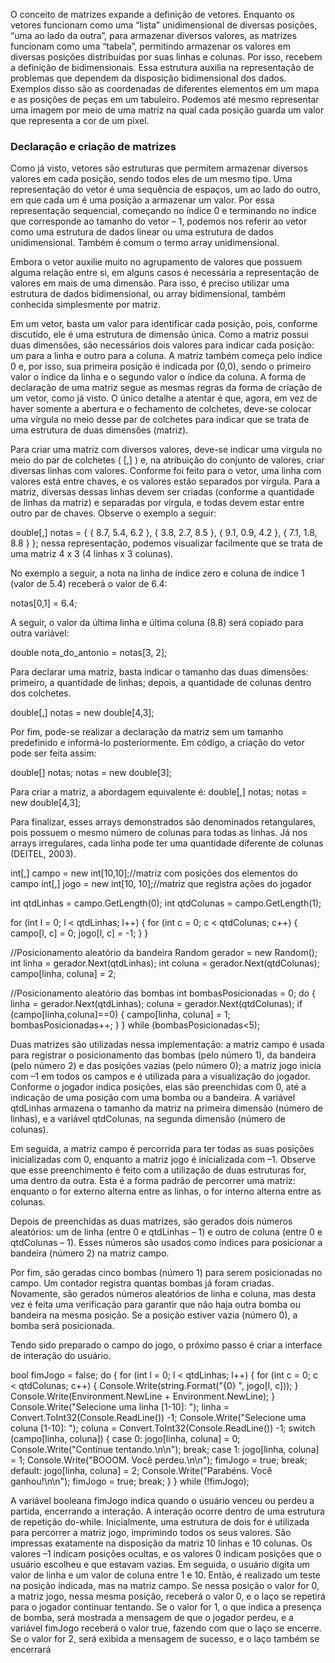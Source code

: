 O conceito de matrizes expande a definição de vetores. Enquanto os vetores funcionam como uma “lista” unidimensional de diversas posições, “uma ao lado da outra”, para armazenar diversos valores, as matrizes funcionam como uma “tabela”, permitindo armazenar os valores em diversas posições distribuídas por suas linhas e colunas. Por isso, recebem a definição de bidimensionais. Essa estrutura auxilia na representação de problemas que dependem da disposição bidimensional dos dados. Exemplos disso são as coordenadas de diferentes elementos em um mapa e as posições de peças em um tabuleiro. Podemos até mesmo representar uma imagem por meio de uma matriz na qual cada posição guarda um valor que representa a cor de um pixel.

### Declaração e criação de matrizes
Como já visto, vetores são estruturas que permitem armazenar diversos valores em cada posição, sendo todos eles de um mesmo tipo. Uma representação do vetor é uma sequência de espaços, um ao lado do outro, em que cada um é uma posição a armazenar um valor. Por essa representação sequencial, começando no índice 0 e terminando no índice que corresponde ao tamanho do vetor – 1, podemos nos referir ao vetor como uma estrutura de dados linear ou uma estrutura de dados unidimensional. Também é comum o termo array unidimensional.

Embora o vetor auxilie muito no agrupamento de valores que possuem alguma relação entre si, em alguns casos é necessária a representação de valores em mais de uma dimensão. Para isso, é preciso utilizar uma estrutura de dados bidimensional, ou array bidimensional, também conhecida simplesmente por matriz.

Em um vetor, basta um valor para identificar cada posição, pois, conforme discutido, ele é uma estrutura de dimensão única. Como a matriz possui duas dimensões, são necessários dois valores para indicar cada posição: um para a linha e outro para a coluna. A matriz também começa pelo índice 0 e, por isso, sua primeira posição é indicada por (0,0), sendo o primeiro valor o índice da linha e o segundo valor o índice da coluna. A forma de declaração de uma matriz segue as mesmas regras da forma de criação de um vetor, como já visto. O único detalhe a atentar é que, agora, em vez de haver somente a abertura e o fechamento de colchetes, deve-se colocar uma vírgula no meio desse par de colchetes para indicar que se trata de uma estrutura de duas dimensões (matriz).

Para criar uma matriz com diversos valores, deve-se indicar uma vírgula no meio do par de colchetes ( [,] ) e, na atribuição do conjunto de valores, criar diversas linhas com valores. Conforme foi feito para o vetor, uma linha com valores está entre chaves, e os valores estão separados por vírgula. Para a matriz, diversas dessas linhas devem ser criadas (conforme a quantidade de linhas da matriz) e separadas por vírgula, e todas devem estar entre outro par de chaves. Observe o exemplo a seguir:

double[,] notas = { { 8.7, 5.4, 6.2 }, { 3.8, 2.7, 8.5 }, { 9.1, 0.9, 4.2 }, { 7.1, 1.8, 8.8 } }; 
nessa representação, podemos visualizar facilmente que se trata de uma matriz 4 x 3 (4 linhas x 3 colunas).

No exemplo a seguir, a nota na linha de índice zero e coluna de índice 1 (valor de 5.4) receberá o valor de 6.4:

notas[0,1] = 6.4;

A seguir, o valor da última linha e última coluna (8.8) será copiado para outra variável:

double nota_do_antonio = notas[3, 2];

Para declarar uma matriz, basta indicar o tamanho das duas dimensões: primeiro, a quantidade de linhas; depois, a quantidade de colunas dentro dos colchetes.

double[,] notas = new double[4,3];

Por fim, pode-se realizar a declaração da matriz sem um tamanho predefinido e informá-lo posteriormente. Em código, a criação do vetor pode ser feita assim:

double[] notas; 
notas = new double[3];

Para criar a matriz, a abordagem equivalente é:
double[,] notas; notas = new double[4,3];

Para finalizar, esses arrays demonstrados são denominados retangulares, pois possuem o mesmo número de colunas para todas as linhas. Já nos arrays irregulares, cada linha pode ter uma quantidade diferente de colunas (DEITEL, 2003).


int[,] campo = new int[10,10];//matriz com posições dos elementos do campo 
int[,] jogo = new int[10, 10];//matriz que registra ações do jogador 

int qtdLinhas = campo.GetLength(0); 
int qtdColunas = campo.GetLength(1); 

for (int l = 0; l < qtdLinhas; l++) { for (int c = 0; c < qtdColunas; c++) { campo[l, c] = 0; jogo[l, c] = -1; } } 

//Posicionamento aleatório da bandeira 
Random gerador = new Random();
int linha = gerador.Next(qtdLinhas); 
int coluna = gerador.Next(qtdColunas); campo[linha, coluna] = 2; 

//Posicionamento aleatório das bombas 
int bombasPosicionadas = 0; 
do { linha = gerador.Next(qtdLinhas); coluna = gerador.Next(qtdColunas); 
if (campo[linha,coluna]==0) { campo[linha, coluna] = 1; bombasPosicionadas++; } } while (bombasPosicionadas<5);

Duas matrizes são utilizadas nessa implementação: a matriz campo é usada para registrar o posicionamento das bombas (pelo número 1), da bandeira (pelo número 2) e das posições vazias (pelo número 0); a matriz jogo inicia com –1 em todos os campos e é utilizada para a visualização do jogador. Conforme o jogador indica posições, elas são preenchidas com 0, até a indicação de uma posição com uma bomba ou a bandeira. A variável qtdLinhas armazena o tamanho da matriz na primeira dimensão (número de linhas), e a variável qtdColunas, na segunda dimensão (número de colunas).

Em seguida, a matriz campo é percorrida para ter todas as suas posições inicializadas com 0, enquanto a matriz jogo é inicializada com –1. Observe que esse preenchimento é feito com a utilização de duas estruturas for, uma dentro da outra. Esta é a forma padrão de percorrer uma matriz: enquanto o for externo alterna entre as linhas, o for interno alterna entre as colunas.

Depois de preenchidas as duas matrizes, são gerados dois números aleatórios: um de linha (entre 0 e qtdLinhas – 1) e outro de coluna (entre 0 e qtdColunas – 1). Esses números são usados como índices para posicionar a bandeira (número 2) na matriz campo.

Por fim, são geradas cinco bombas (número 1) para serem posicionadas no campo. Um contador registra quantas bombas já foram criadas. Novamente, são gerados números aleatórios de linha e coluna, mas desta vez é feita uma verificação para garantir que não haja outra bomba ou bandeira na mesma posição. Se a posição estiver vazia (número 0), a bomba será posicionada.

Tendo sido preparado o campo do jogo, o próximo passo é criar a interface de interação do usuário.

bool fimJogo = false; do { for (int l = 0; l < qtdLinhas; l++) { for (int c = 0; c < qtdColunas; c++) { Console.Write(string.Format("{0} ", jogo[l, c])); } Console.Write(Environment.NewLine + Environment.NewLine); } Console.Write("Selecione uma linha [1-10]: "); linha = Convert.ToInt32(Console.ReadLine()) -1; Console.Write("Selecione uma coluna [1-10]: "); coluna = Convert.ToInt32(Console.ReadLine()) -1; switch (campo[linha, coluna]) { case 0: jogo[linha, coluna] = 0; Console.Write("Continue tentando.\n\n"); break; case 1: jogo[linha, coluna] = 1; Console.Write("BOOOM. Você perdeu.\n\n"); fimJogo = true; break; default: jogo[linha, coluna] = 2; Console.Write("Parabéns. Você ganhou!\n\n"); fimJogo = true; break; } } while (!fimJogo);

A variável booleana fimJogo indica quando o usuário venceu ou perdeu a partida, encerrando a interação. A interação ocorre dentro de uma estrutura de repetição do-while. Inicialmente, uma estrutura de dois for é utilizada para percorrer a matriz jogo, imprimindo todos os seus valores. São impressas exatamente na disposição da matriz 10 linhas e 10 colunas. Os valores –1 indicam posições ocultas, e os valores 0 indicam posições que o usuário escolheu e que estavam vazias. Em seguida, o usuário digita um valor de linha e um valor de coluna entre 1 e 10. Então, é realizado um teste na posição indicada, mas na matriz campo. Se nessa posição o valor for 0, a matriz jogo, nessa mesma posição, receberá o valor 0, e o laço se repetirá para o jogador continuar tentando. Se o valor for 1, o que indica a presença de bomba, será mostrada a mensagem de que o jogador perdeu, e a variável fimJogo receberá o valor true, fazendo com que o laço se encerre. Se o valor for 2, será exibida a mensagem de sucesso, e o laço também se encerrará